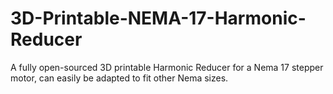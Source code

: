 # 3D-Printable-NEMA-17-Harmonic-Reducer
A fully open-sourced 3D printable Harmonic Reducer for a Nema 17 stepper motor, can easily be adapted to fit other Nema sizes.
